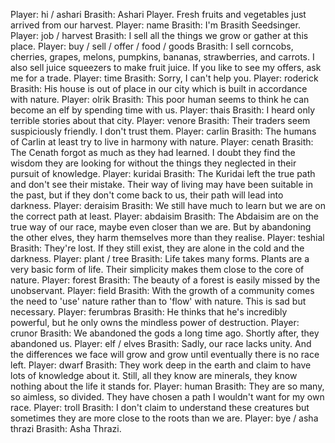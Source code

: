 Player: hi / ashari
Brasith: Ashari Player. Fresh fruits and vegetables just arrived from our harvest.
Player: name
Brasith: I'm Brasith Seedsinger.
Player: job / harvest
Brasith: I sell all the things we grow or gather at this place.
Player: buy / sell / offer / food / goods
Brasith: I sell corncobs, cherries, grapes, melons, pumpkins, bananas, strawberries, and carrots. I also sell juice squeezers to make fruit juice. If you like to see my offers, ask me for a trade.
Player: time
Brasith: Sorry, I can't help you.
Player: roderick
Brasith: His house is out of place in our city which is built in accordance with nature.
Player: olrik
Brasith: This poor human seems to think he can become an elf by spending time with us.
Player: thais
Brasith: I heard only terrible stories about that city.
Player: venore
Brasith: Their traders seem suspiciously friendly. I don't trust them.
Player: carlin
Brasith: The humans of Carlin at least try to live in harmony with nature.
Player: cenath
Brasith: The Cenath forgot as much as they had learned. I doubt they find the wisdom they are looking for without the things they neglected in their pursuit of knowledge.
Player: kuridai
Brasith: The Kuridai left the true path and don't see their mistake. Their way of living may have been suitable in the past, but if they don't come back to us, their path will lead into darkness.
Player: deraisim
Brasith: We still have much to learn but we are on the correct path at least.
Player: abdaisim
Brasith: The Abdaisim are on the true way of our race, maybe even closer than we are. But by abandoning the other elves, they harm themselves more than they realise.
Player: teshial
Brasith: They're lost. If they still exist, they are alone in the cold and the darkness.
Player: plant / tree
Brasith: Life takes many forms. Plants are a very basic form of life. Their simplicity makes them close to the core of nature.
Player: forest
Brasith: The beauty of a forest is easily missed by the unobservant.
Player: field
Brasith: With the growth of a community comes the need to 'use' nature rather than to 'flow' with nature. This is sad but necessary.
Player: ferumbras
Brasith: He thinks that he's incredibly powerful, but he only owns the mindless power of destruction.
Player: crunor
Brasith: We abandoned the gods a long time ago. Shortly after, they abandoned us.
Player: elf / elves
Brasith: Sadly, our race lacks unity. And the differences we face will grow and grow until eventually there is no race left.
Player: dwarf
Brasith: They work deep in the earth and claim to have lots of knowledge about it. Still, all they know are minerals, they know nothing about the life it stands for.
Player: human
Brasith: They are so many, so aimless, so divided. They have chosen a path I wouldn't want for my own race.
Player: troll
Brasith: I don't claim to understand these creatures but sometimes they are more close to the roots than we are.
Player: bye / asha thrazi
Brasith: Asha Thrazi.